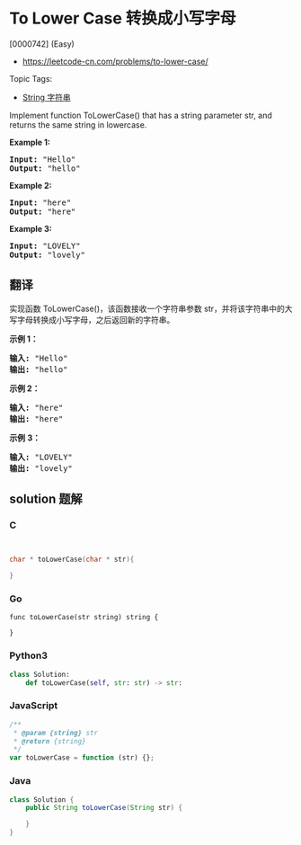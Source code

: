 # To Lower Case 转换成小写字母

[0000742] (Easy)

- https://leetcode-cn.com/problems/to-lower-case/

Topic Tags:

- [String 字符串](https://leetcode-cn.com/tag/string/)

Implement function ToLowerCase() that has a string parameter str, and returns the same string in lowercase.

**Example 1:**

<pre><strong>Input: </strong><span id="example-input-1-1">"Hello"</span>
<strong>Output: </strong><span id="example-output-1">"hello"</span>
</pre>

**Example 2:**

<pre><strong>Input: </strong><span id="example-input-2-1">"here"</span>
<strong>Output: </strong><span id="example-output-2">"here"</span>
</pre>

**Example 3:**

<pre><strong>Input: </strong><span id="example-input-3-1">"LOVELY"</span>
<strong>Output: </strong><span id="example-output-3">"lovely"</span>
</pre>

## 翻译

实现函数 ToLowerCase()，该函数接收一个字符串参数 str，并将该字符串中的大写字母转换成小写字母，之后返回新的字符串。

**示例 1：**

<pre><strong>输入: </strong>"Hello"
<strong>输出: </strong>"hello"</pre>

**示例 2：**

<pre><strong>输入: </strong>"here"
<strong>输出: </strong>"here"</pre>

**示例** **3：**

<pre><strong>输入: </strong>"LOVELY"
<strong>输出: </strong>"lovely"
</pre>

## solution 题解

### C

```c


char * toLowerCase(char * str){

}


```

### Go

```golang
func toLowerCase(str string) string {

}
```

### Python3

```python
class Solution:
    def toLowerCase(self, str: str) -> str:

```

### JavaScript

```javascript
/**
 * @param {string} str
 * @return {string}
 */
var toLowerCase = function (str) {};
```

### Java

```java
class Solution {
    public String toLowerCase(String str) {

    }
}
```
